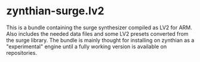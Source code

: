 # zynthian-surge.lv2

This is a bundle containing the surge synthesizer compiled as LV2 for ARM.
Also includes the needed data files and some LV2 presets converted from the surge library.
The bundle is mainly thought for installing on zynthian as a "experimental" engine until a fully working version is available on repositories.
